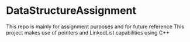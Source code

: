 # DataStructureAssignment
This repo is mainly for assignment purposes and for future reference
This project makes use of pointers and LinkedList capabilities using C++

